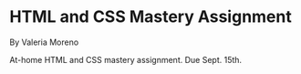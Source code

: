 # HTML and CSS Mastery Assignment

By Valeria Moreno

At-home HTML and CSS mastery assignment. Due Sept. 15th.
